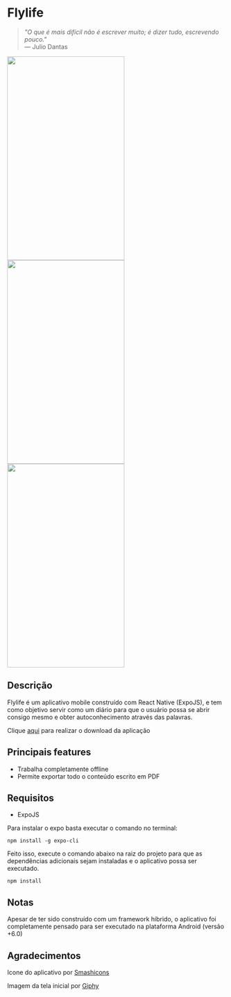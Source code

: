 # Flylife 
> _"O que é mais difícil não é escrever muito; é dizer tudo, escrevendo pouco."_
<br> — Julio Dantas

<!-- img -->
<p>
 <img src="https://i.ibb.co/brBnHsk/Whats-App-Image-2020-04-05-at-20-03-36.jpg" width="270" height="470" />
 <img src="https://i.ibb.co/p1b8nhM/Whats-App-Image-2020-04-05-at-20-03-13.jpg=10x2" width="270" height="470" />
 <img src="https://i.ibb.co/CPwXr5r/Whats-App-Image-2020-04-05-at-20-03-36-2.jpg" width="270" height="470" />
</p>
<!-- Img -->

## Descrição

Flylife é um aplicativo mobile construído com React Native (ExpoJS), e tem como objetivo servir como um diário para que o usuário possa se abrir consigo mesmo e obter autoconhecimento através das palavras.

Clique [aqui](https://app.box.com/s/53g1hm404r6cbv4sxcattba79knjc6h6) para realizar o download da aplicação

## Principais features

* Trabalha completamente offline
* Permite exportar todo o conteúdo escrito em PDF

## Requisitos

* ExpoJS
<p>Para instalar o expo basta executar o comando no terminal:</p>

```
npm install -g expo-cli
```

Feito isso, execute o comando abaixo na raiz do projeto para que as dependências adicionais sejam instaladas e o aplicativo possa ser executado.

```
npm install
```

## Notas

Apesar de ter sido construído com um framework híbrido, o aplicativo foi completamente pensado para ser executado na plataforma Android (versão +6.0)

## Agradecimentos

Icone do aplicativo por [Smashicons](https://www.flaticon.com/authors/smashicons)

Imagem da tela inicial por [Giphy](https://giphy.com/gifs/snow-cup-chocolate-ONLoRRAHQh5kY)
